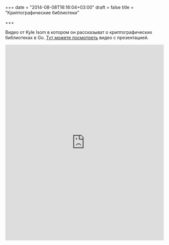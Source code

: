 +++
date = "2014-08-08T16:16:04+03:00"
draft = false
title = "Криптографические библиотеки"

+++

<p>Видео от&nbsp;Kyle Isom в котором он рассказыват о криптографических библиотеках в Go. <a href="http://www.hakkalabs.co/articles/a-tour-of-cryptography-packages-in-go">Тут можете посмотреть</a> видео с презентацией.</p>
 <iframe width="100%" height="620" src="https://www.youtube.com/embed/H8nA_ZZxaMU" frameborder="0" allowfullscreen></iframe>